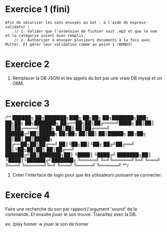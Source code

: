 # Exercice 1 (fini)
    Afin de sécuriser les sons envoyés au bot : à l'aide de express-validator : 
        // 1. Valider que l'extension de fichier soit .mp3 et que le nom et la catégorie soient bien remplis.
        // 2. Authorizer à envoyer plusieurs documents à la fois avec Multer. Et gérer leur validation comme au point 1 (BONUS)

# Exercice 2

1. Remplacer la DB JSON et les appels du bot par une vraie DB mysql et un ORM.

# Exercice 3

/**
██████╗ ██╗███████╗███╗   ██╗██╗   ██╗███████╗███╗   ██╗██╗   ██╗███████╗
██╔══██╗██║██╔════╝████╗  ██║██║   ██║██╔════╝████╗  ██║██║   ██║██╔════╝
██████╔╝██║█████╗  ██╔██╗ ██║██║   ██║█████╗  ██╔██╗ ██║██║   ██║█████╗  
██╔══██╗██║██╔══╝  ██║╚██╗██║╚██╗ ██╔╝██╔══╝  ██║╚██╗██║██║   ██║██╔══╝  
██████╔╝██║███████╗██║ ╚████║ ╚████╔╝ ███████╗██║ ╚████║╚██████╔╝███████╗
╚═════╝ ╚═╝╚══════╝╚═╝  ╚═══╝  ╚═══╝  ╚══════╝╚═╝  ╚═══╝ ╚═════╝ ╚══════╝
**/

1. Créer l'interface de login pour que les utilisateurs puissent se connecter.

# Exercice 4

Faire une recherche du son par rapport l'argument 'sound' de la commande. Et ensuite jouer le son trouvé. Travaillez avec la DB.

ex: /play homer => jouer le son de homer